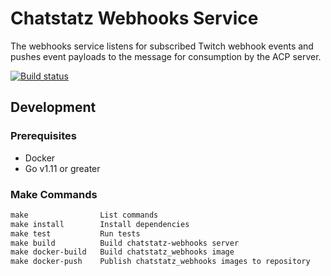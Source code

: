# Chatstatz Webhooks Service

The webhooks service listens for subscribed Twitch webhook events and
pushes event payloads to the message for consumption by the ACP server.

[![Build status](https://badge.buildkite.com/03f303396fe05d51a5d7e420915544dde6a316fb8b32dc2012.svg)](https://buildkite.com/chatstatz/chatstatz-webhooks)

## Development

### Prerequisites

- Docker
- Go v1.11 or greater

### Make Commands

```txt
make                List commands
make install        Install dependencies
make test           Run tests
make build          Build chatstatz-webhooks server
make docker-build   Build chatstatz_webhooks image
make docker-push    Publish chatstatz_webhooks images to repository
```
